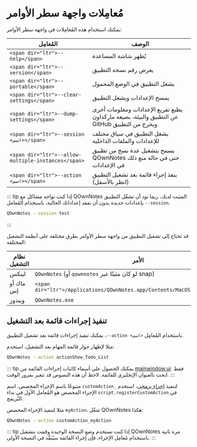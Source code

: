 # مُعامِلات واجهة سطر الأوامر

يمكنك استخدام هذه المُعامِلات في واجهة سطر الأوامر:

| المُعامِل                                                 | الوصف                                                                                         |
| --------------------------------------------------------- | --------------------------------------------------------------------------------------------- |
| `<span dir="ltr">--help</span>`                     | يُظهر شاشة المساعدة                                                                           |
| `<span dir="ltr">--version</span>`                  | يعرض رقم نسخة التطبيق                                                                         |
| `<span dir="ltr">--portable</span>`                 | يشغل التطبيق في الوضع المحمول                                                                 |
| `<span dir="ltr">--clear-settings</span>`           | يمسح الإعدادات ويشغل التطبيق                                                                  |
| `<span dir="ltr">--dump-settings</span>`            | يطبع تفريغ الإعدادات ومعلومات أخرى عن التطبيق والبيئة، بصيغة ماركداون GitHub ويخرج من التطبيق |
| `<span dir="ltr">--session <اسم></span>`      | يشغل التطبيق في سياق مختلف للإعدادات والملفات الداخلية                                        |
| `<span dir="ltr">--allow-multiple-instances</span>` | يسمح بتشغيل عدة نسخ من تطبيق QOwnNotes حتى في حالة منع ذلك في الإعدادات                       |
| `<span dir="ltr">--action <اسم></span>`       | ينفذ إجراء قائمة بعد تشغيل التطبيق (انظر بالأسفل)                                             |

::: tip إذا كنت تواجه مشاكل مع QOwnNotes المثبت لديك، ربما تود أن تشغّل التطبيق بإعدادات جديدة بدون أن تفقد إعداداتك الحالية، باستخدام المُعامل <code dir="ltr">--session</code>.

```bash
QOwnNotes --session test
```
:::

قد تحتاج إلى تشغيل التطبيق من واجهة سطر الأوامر بطرق مختلفة على أنظمة التشغيل المختلفة:

| نظام التشغيل | الأمر                                                                               |
| ------------ | ----------------------------------------------------------------------------------- |
| لينكس        | `QOwnNotes` (أو `qownnotes` لو كان مثبتًا عبر snap)                                 |
| ماك أو إس    | `<span dir="ltr">/Applications/QOwnNotes.app/Contents/MacOS/QOwnNotes</span>` |
| ويندوز       | `QOwnNotes.exe`                                                                     |

## تنفيذ إجراءات قائمة بعد التشغيل

باستخدام المُعامِل <code dir="ltr">--action &lt;اسم&gt;</code>، يمكنك تنفيذ إجراءات قائمة بعد تشغيل التطبيق.

مثلا لإظهار حوار قائمة المهام بعد التشغيل، استخدم:

```bash
QOwnNotes --action actionShow_Todo_List
```

::: tip يمكنك الحصول على أسماء كائنات إجراءات القائمة من [mainwindow.ui](https://github.com/pbek/QOwnNotes/blob/develop/src/mainwindow.ui). فقط ابحث بالعنوان الإنجليزي للقائمة. لاحظ أن هذه النصوص قد تتغير بمرور الوقت. :::

لتنفيذ [إجراء برمجي](../scripting/methods-and-objects.md#registering-a-custom-action)، استخدم <code dir="ltr">customAction_</code> متبوعًا باسم الإجراء المخصص. اسم الإجراء المخصص هو المُعامل الأول في نداء `script.registerCustomAction` في البُريمج.

مثلا لتنفيذ الإجراء المخصص `myAction`، شغّل QOwnNotes هكذا:

```bash
QOwnNotes --action customAction_myAction
```

::: tip
إذا كنت تستخدم وضع النسخة الوحيدة وقمت بتشغيل QOwnNotes مرة ثانية باستخدام مُعامِل الإجراء، فإن إجراء القائمة سيُنفَّذ في النسخة الأولى.
:::

